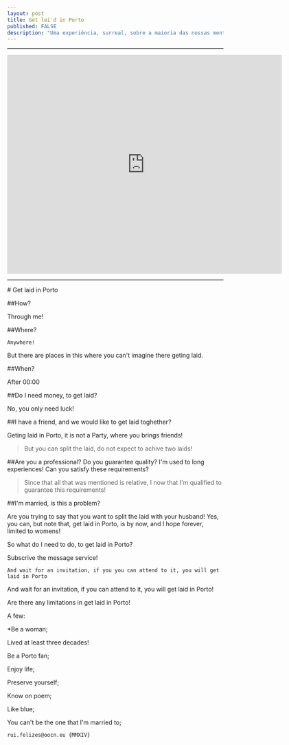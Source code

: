 ```yaml
---
layout: post
title: Get lei'd in Porto
published: FALSE
description: "Uma experiência, surreal, sobre a maioria das nossas mentes! O sexo"
---
```

<!---->
<hr>
<iframe src="https://docs.google.com/a/oocn.eu/presentation/d/1OZD4GgulpA9xp5dLsz775HxkX9Be69OtoJAU0pORWa8/embed?start=true&loop=true&delayms=5000" frameborder="0" width="640" height="509" allowfullscreen="true" mozallowfullscreen="true" webkitallowfullscreen="true"></iframe>
<hr>
# Get laid in Porto

##How?

Through me!

##Where?

```
Anywhere!
```

But there are places in this where you can't imagine there geting laid. 

##When?

After 00:00

##Do I need money, to get laid?

No, you only need luck!

##I have a friend, and we would like to get laid toghether?

Geting laid in Porto, it is not a Party, where you brings friends!

> But you can split the laid, do not expect to achive two laids!

##Are you a professional? Do you guarantee quality? I'm used to long experiences! Can you satisfy these requirements?

> Since that all that was mentioned is relative, I now that I'm qualified to guarantee this requirements!

##I'm married, is this a problem?

Are you trying to say that you want to split the laid with your husband! Yes, you can, but note that,  get laid in Porto, is by now, and I hope forever, limited to  womens!

So what do I need to do, to get laid in Porto?

Subscrive the message service!

```
And wait for an invitation, if you you can attend to it, you will get laid in Porto
```

And wait for an invitation, if you can attend to it, you will get laid in Porto!

Are there any limitations in get laid in Porto!

A few:

*Be a woman;

Lived at least three decades!

Be a Porto fan;

Enjoy life;

Preserve yourself;

Know on poem;

Like blue;

You can't be the one that I'm married to;





```
rui.felizes@oocn.eu {MMXIV}
```

